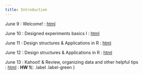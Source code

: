 ```yaml
---
title: Introduction 
---
```


June 9
: Welcome!
  : [html](https://stat720.github.io/summer2025/notes/)

June 10
: Designed experiments basics I 
  : [html](https://stat720.github.io/summer2025/notes/basic-types-of-designed-experiments.html)

June 11
: Design structures & Applications in R
  : [html](https://stat720.github.io/summer2025/notes/basic-types-of-designed-experiments-1.html)

June 12
: Design structures & Applications in R
  : [html](https://stat720.github.io/summer2025/notes/linear-models-anova-shells-applied-to-the-more-basic-experiment-designs.html)

June 13
: Kahoot! & Review, organizing data and other helpful tips  
  : [html](https://stat720.github.io/summer2025/notes/review-organizing-data-and-other-helpful-tips.html)
  : **HW 1**{: .label .label-green }  